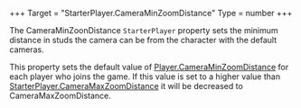 +++
Target = "StarterPlayer.CameraMinZoomDistance"
Type = number
+++

The CameraMinZoonDistance `StarterPlayer` property sets the minimum distance in studs the camera can be from the character with the default cameras.This property sets the default value of [Player.CameraMinZoomDistance](https://developer.roblox.com/api-reference/property/Player/CameraMinZoomDistance) for each player who joins the game. If this value is set to a higher value than [StarterPlayer.CameraMaxZoomDistance](https://developer.roblox.com/api-reference/property/StarterPlayer/CameraMaxZoomDistance) it will be decreased to CameraMaxZoomDistance.